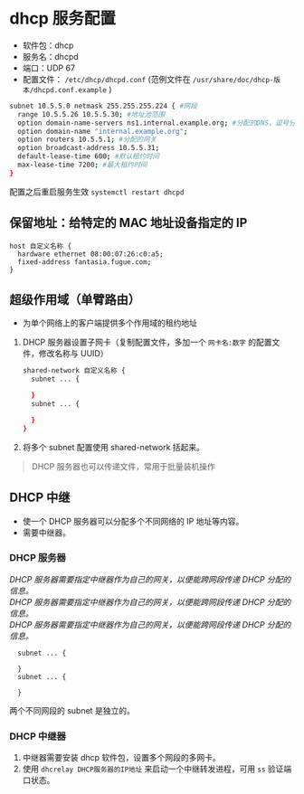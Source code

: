 # dhcp 服务配置

- 软件包：dhcp
- 服务名：dhcpd
- 端口：UDP 67
- 配置文件： `/etc/dhcp/dhcpd.conf` (范例文件在 `/usr/share/doc/dhcp-版本/dhcpd.conf.example` )

```bash
subnet 10.5.5.0 netmask 255.255.255.224 { #网段
  range 10.5.5.26 10.5.5.30; #地址池范围
  option domain-name-servers ns1.internal.example.org; #分配的DNS，逗号分隔
  option domain-name "internal.example.org";
  option routers 10.5.5.1; #分配的网关
  option broadcast-address 10.5.5.31;
  default-lease-time 600; #默认租约时间
  max-lease-time 7200; #最大租约时间
}
```

配置之后重启服务生效 `systemctl restart dhcpd`

## 保留地址：给特定的 MAC 地址设备指定的 IP

```shell
host 自定义名称 {
  hardware ethernet 08:00:07:26:c0:a5;
  fixed-address fantasia.fugue.com;
}
```

## 超级作用域（单臂路由）

- 为单个网络上的客户端提供多个作用域的租约地址

1. DHCP 服务器设置子网卡（复制配置文件，多加一个 `网卡名:数字` 的配置文件，修改名称与 UUID）

   ```bash
   shared-network 自定义名称 {
     subnet ... {

     }
     subnet ... {

     }
   }
   ```

2. 将多个 subnet 配置使用 shared-network 括起来。

> DHCP 服务器也可以传递文件，常用于批量装机操作

## DHCP 中继

- 使一个 DHCP 服务器可以分配多个不同网络的 IP 地址等内容。
- 需要中继器。

### DHCP 服务器

_DHCP 服务器需要指定中继器作为自己的网关，以便能跨网段传递 DHCP 分配的信息。_  
_DHCP 服务器需要指定中继器作为自己的网关，以便能跨网段传递 DHCP 分配的信息。_  
_DHCP 服务器需要指定中继器作为自己的网关，以便能跨网段传递 DHCP 分配的信息。_

```shell
  subnet ... {

  }
  subnet ... {

  }
```

两个不同网段的 subnet 是独立的。

### DHCP 中继器

1. 中继器需要安装 dhcp 软件包，设置多个网段的多网卡。
2. 使用 `dhcrelay DHCP服务器的IP地址` 来启动一个中继转发进程，可用 `ss` 验证端口状态。
